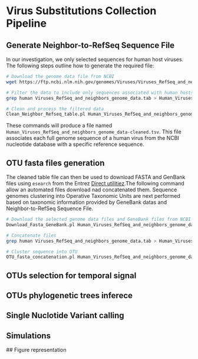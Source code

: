 # Virus Substitutions Collection Pipeline

## Generate Neighbor-to-RefSeq Sequence File 

In our investigation, we only selected sequences for human host viruses. The following steps outline how to generate the required file:

```bash
# Download the genome data file from NCBI
wget https://ftp.ncbi.nlm.nih.gov/genomes/Viruses/Viruses_RefSeq_and_neighbors_genome_data.tab

# Filter the data to include only sequences associated with human hosts
grep human Viruses_RefSeq_and_neighbors_genome_data.tab > Human_Viruses_RefSeq_and_neighbors_genome_data.tab

# Clean and process the filtered data
Clean_Neighbor_Refseq_table.pl Human_Viruses_RefSeq_and_neighbors_genome_data.tab
```
These commands will produce a file named `Human_Viruses_RefSeq_and_neighbors_genome_data-cleaned.tsv`. This file associates each full genome sequence of a human virus from the NCBI nucleotide database with a specific reference sequence.

## OTU fasta files generation
The cleaned table file can then be used to download FASTA and GenBank files using `esearch` from the Entrez [Direct utilitiez](https://www.ncbi.nlm.nih.gov/books/NBK179288/).The following command allow an automated files download nad concatenated them. Sequence genomes clustering into Operative Taxonomic Units are next performed based on taxonomic information provided by GeneBank datas and Neighbor-to-RefSeq Sequence File. 

```bash
# Download the selected genome data files and GeneBank files from NCBI
Download_Fasta_GeneBank.pl Human_Viruses_RefSeq_and_neighbors_genome_data-cleaned.tsv

# Concatenate files
grep human Viruses_RefSeq_and_neighbors_genome_data.tab > Human_Viruses_RefSeq_and_neighbors_genome_data.tab

# Cluster sequence into OTU 
OTU_fasta_concatenation.pl Human_Viruses_RefSeq_and_neighbors_genome_data.tab
```


## OTUs selection for temporal signal

## OTUs phylogenetic trees inferece

## Single Nuclotide Variant calling

## Simulations 

## Figure representation

